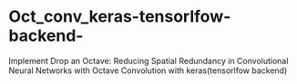 # Oct_conv_keras-tensorlfow-backend-
Implement Drop an Octave: Reducing Spatial Redundancy in Convolutional Neural Networks with Octave Convolution with keras(tensorlfow backend)
